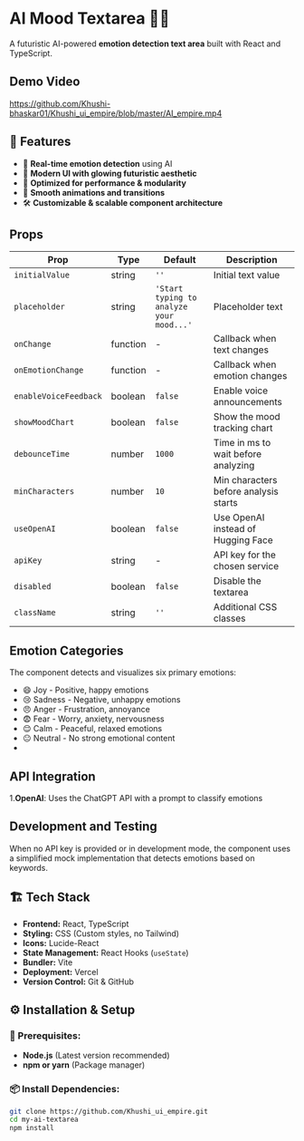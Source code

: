 # AI Mood Textarea 🧠✨  
A futuristic AI-powered **emotion detection text area** built with React and TypeScript.
## Demo Video
https://github.com/Khushi-bhaskar01/Khushi_ui_empire/blob/master/AI_empire.mp4
## 🌟 Features
- 📝 **Real-time emotion detection** using AI  
- 🎨 **Modern UI with glowing futuristic aesthetic**  
- 🚀 **Optimized for performance & modularity**  
- 🔄 **Smooth animations and transitions**  
- 🛠 **Customizable & scalable component architecture**  

## Props

| Prop | Type | Default | Description |
|------|------|---------|-------------|
| `initialValue` | string | `''` | Initial text value |
| `placeholder` | string | `'Start typing to analyze your mood...'` | Placeholder text |
| `onChange` | function | - | Callback when text changes |
| `onEmotionChange` | function | - | Callback when emotion changes |
| `enableVoiceFeedback` | boolean | `false` | Enable voice announcements |
| `showMoodChart` | boolean | `false` | Show the mood tracking chart |
| `debounceTime` | number | `1000` | Time in ms to wait before analyzing |
| `minCharacters` | number | `10` | Min characters before analysis starts |
| `useOpenAI` | boolean | `false` | Use OpenAI instead of Hugging Face |
| `apiKey` | string | - | API key for the chosen service |
| `disabled` | boolean | `false` | Disable the textarea |
| `className` | string | `''` | Additional CSS classes |

## Emotion Categories

The component detects and visualizes six primary emotions:

- 😄 Joy - Positive, happy emotions
- 😢 Sadness - Negative, unhappy emotions
- 😠 Anger - Frustration, annoyance
- 😨 Fear - Worry, anxiety, nervousness
- 😌 Calm - Peaceful, relaxed emotions
- 😐 Neutral - No strong emotional content
- 
## API Integration

   1.**OpenAI**: Uses the ChatGPT API with a prompt to classify emotions

## Development and Testing

When no API key is provided or in development mode, the component uses a simplified mock implementation that detects emotions based on keywords.

## 🏗 Tech Stack
- **Frontend:** React, TypeScript  
- **Styling:** CSS (Custom styles, no Tailwind)  
- **Icons:** Lucide-React  
- **State Management:** React Hooks (`useState`)  
- **Bundler:** Vite  
- **Deployment:** Vercel  
- **Version Control:** Git & GitHub  

## ⚙️ Installation & Setup  
### 🔧 Prerequisites:
- **Node.js** (Latest version recommended)  
- **npm or yarn** (Package manager)  

### 📦 Install Dependencies:
```bash
git clone https://github.com/Khushi_ui_empire.git
cd my-ai-textarea
npm install
